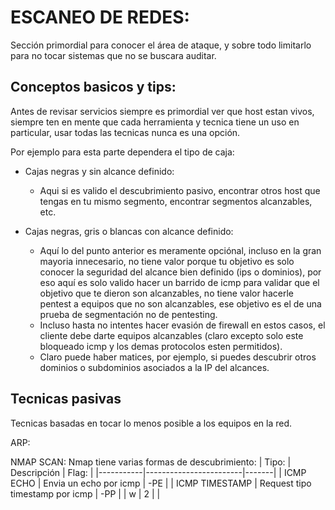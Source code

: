 # ESCANEO DE REDES:
Sección primordial para conocer el área de ataque, y sobre todo limitarlo para no tocar sistemas que no se buscara auditar.

## Conceptos basicos y tips:
Antes de revisar servicios siempre es primordial ver que host estan vivos, siempre ten en mente que cada herramienta y tecnica tiene un uso en particular, usar todas las tecnicas nunca es una opción.

Por ejemplo para esta parte dependera el tipo de caja:
- Cajas negras y sin alcance definido:
  - Aqui si es valido el descubrimiento pasivo, encontrar otros host que tengas en tu mismo segmento, encontrar segmentos alcanzables, etc.

- Cajas negras, gris o blancas con alcance definido:
  - Aquí lo del punto anterior es meramente opciónal, incluso en la gran mayoria innecesario, no tiene valor porque tu objetivo es solo conocer la seguridad del alcance bien definido (ips o dominios), por eso aquí es solo valido hacer un barrido de icmp para validar que el objetivo que te dieron son alcanzables, no tiene valor hacerle pentest a equipos que no son alcanzables, ese objetivo es el de una prueba de segmentación no de pentesting.
  - Incluso hasta no intentes hacer evasión de firewall en estos casos, el cliente debe darte equipos alcanzables (claro excepto solo este bloqueado icmp y los demas protocolos esten permitidos).
  - Claro puede haber matices, por ejemplo, si puedes descubrir otros dominios o subdominios asociados a la IP del alcances.

## Tecnicas pasivas
Tecnicas basadas en tocar lo menos posible a los equipos en la red.

ARP:

NMAP SCAN:
Nmap tiene varias formas de descubrimiento:
| Tipo:     |      Descripción       | Flag: |
|-----------|------------------------|-------|
| ICMP ECHO | Envia un echo por icmp | -PE   | 
| ICMP TIMESTAMP | Request tipo timestamp por icmp | -PP |
| w   |  2  |    |








